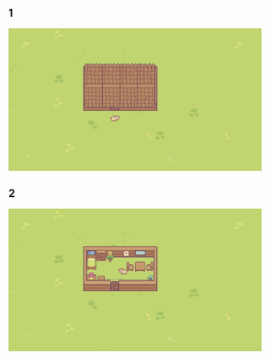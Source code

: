 ## 1
![1.png](https://raw.githubusercontent.com/qidadaaa/godotdemo/main/examples/transform/1.png)

## 2
![2.png](https://raw.githubusercontent.com/qidadaaa/godotdemo/main/examples/transform/2.png)